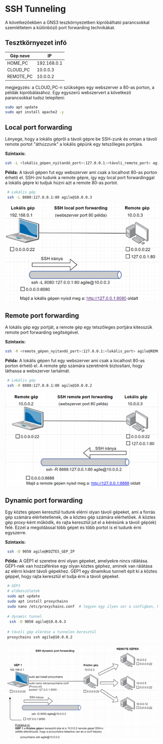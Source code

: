 # SSH Tunneling
A következőekben a GNS3 teszkörnyezetben kipróbálható parancsokkal
szemléltetem a különböző port forwarding technikákat.

## Tesztkörnyezet infó

Gép neve | IP
------------ | -------------
HOME_PC | 192.168.0.1
CLOUD_PC | 10.0.0.3
REMOTE_PC | 10.0.0.2

megjegyzés: a CLOUD_PC-n szükséges egy webszerver a 80-as porton, a példák kipróbálásához.
Egy egyszerű webszervert a következő parancsokkal tudsz telepíteni:

```sh
sudo apt update
sudo apt install apache2 -y
```

## Local port forwarding
Lényege, hogy a lokális gépről a távoli gépre be SSH-zunk és onnan a távoli remote portot 
"áthúzzunk" a lokális gépünk egy tetszőleges portjára.

**Szintaxis:**
```sh
ssh -L <lokális_gépen_nyitandó_port>:127.0.0.1:<távoli_remote_port> agile@REMOTE_IP
```

**Példa:**
A távoli gépen fut egy webszerver ami csak a localhost 80-as porton érhető el. 
SSH-zni tudunk a remote gépre, így egy local port forwardinggal a lokális gépre ki tudjuk húzni azt a
remote 80-as portot.

```sh
 # Lokális gép
 ssh -L 8080:127.0.0.1:80 agile@10.0.0.3
```

![Local port forwarding webszerver](./images/local-port-forwarding-webserver.PNG)


## Remote port forwarding
A lokális gép egy portját, a remote gép egy tetszőleges portjára kitesszük remote port forwarding segítségével.

**Szintaxis:**
```sh
ssh -R <remote_gépen_nyitandó_port>:127.0.0.1:<lokális_port> agile@REMOTE_IP
```

**Példa:**
A lokális gépen fut egy webszerver ami csak a localhost 80-as porton érhető el.
A remote gép számára szeretnénk biztosítani, hogy láthassa a webszerver tartalmát.

```sh
 # Lokális gép
 ssh -R 8888:127.0.0.1:80 agile@10.0.0.2
```

![Remote port forwarding webszerver](./images/remote-port-forwarding-webserver.PNG)

## Dynamic port forwarding
Egy köztes gépen keresztül tudunk elérni olyan távoli gépeket, ami a forrás gép számára
elérhetetlenek, de a köztes gép számára elérhetőek. A köztes gép proxy-ként működik, és
rajta keresztül jut el a kérésünk a távoli gép(ek) felé. Ezzel a megoldással több gépet
és több portot is el tudunk érni egyszerre.

**Szintaxis:**
```sh
 ssh -D 9050 agile@KOZTES_GEP_IP
```

**Példa:**
A GÉP1 el szeretne érni olyan gépeket, amelyekre nincs rálátása. GÉP1-nek van hozzáférése
egy olyan köztes géphez, aminek van rálátása az elérni kívánt távoli gépekhez.
GÉP1 egy dinamikus tunnelt épít ki a köztes géppel, hogy rajta keresztül el tudja érni a
távoli gépeket.

```sh
 # GÉP1
 # előkészületek
 sudo apt update
 sudo apt install proxychains
 sudo nano /etc/proxychains.conf  # legyen egy ilyen sor a configban, ha nem lenne: socks4 127.0.0.1 9050

 # dynamic tunnel
  ssh -D 9050 agile@10.0.0.3

 # távoli gép elérése a tunnelen keresztül
 proxychains ssh agile@10.0.0.2
```

![Dynamic port forwarding](./images/dynamic-port-forwarding.PNG)
